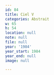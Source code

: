```yaml
---
id: 84
title: Ciel V
categories: Abstrait
w: 65
h: 54
location: null
note: null
file: null
year: '1984'
year_start: 1984
year_end: null
image: null

---
```

